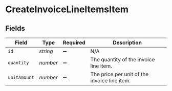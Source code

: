 # CreateInvoiceLineItemsItem


## Fields

| Field                                        | Type                                         | Required                                     | Description                                  |
| -------------------------------------------- | -------------------------------------------- | -------------------------------------------- | -------------------------------------------- |
| `id`                                         | *string*                                     | :heavy_minus_sign:                           | N/A                                          |
| `quantity`                                   | *number*                                     | :heavy_minus_sign:                           | The quantity of the invoice line item.       |
| `unitAmount`                                 | *number*                                     | :heavy_minus_sign:                           | The price per unit of the invoice line item. |